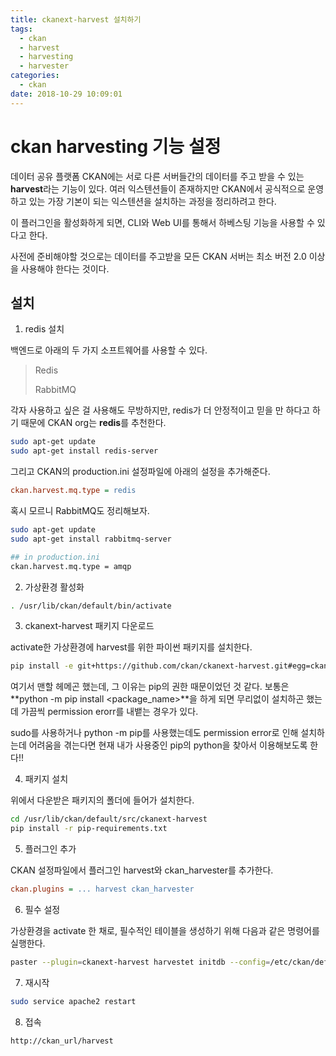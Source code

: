 ```yaml
---
title: ckanext-harvest 설치하기
tags:
  - ckan
  - harvest
  - harvesting
  - harvester
categories:
  - ckan
date: 2018-10-29 10:09:01
---
```


# ckan harvesting 기능 설정

데이터 공유 플랫폼 CKAN에는 서로 다른 서버들간의 데이터를 주고 받을 수 있는 **harvest**라는 기능이 있다. 여러 익스텐션들이 존재하지만 CKAN에서 공식적으로 운영하고 있는 가장 기본이 되는 익스텐션을 설치하는 과정을 정리하려고 한다.

이 플러그인을 활성화하게 되면, CLI와 Web UI를 통해서 하베스팅 기능을 사용할 수 있다고 한다.

사전에 준비해야할 것으로는  데이터를 주고받을 모든 CKAN 서버는 최소 버전 2.0 이상을 사용해야 한다는 것이다.

## 설치

1. redis 설치

백엔드로 아래의 두 가지 소프트웨어를 사용할 수 있다. 

> Redis
>
> RabbitMQ

각자 사용하고 싶은 걸 사용해도 무방하지만, redis가 더 안정적이고 믿을 만 하다고 하기 때문에 CKAN org는 **redis**를 추천한다.

```sh
sudo apt-get update
sudo apt-get install redis-server
```

그리고 CKAN의 production.ini 설정파일에 아래의 설정을 추가해준다.

```ini
ckan.harvest.mq.type = redis
```

혹시 모르니 RabbitMQ도 정리해보자.

```sh
sudo apt-get update
sudo apt-get install rabbitmq-server

## in production.ini
ckan.harvest.mq.type = amqp
```

2. 가상환경 활성화

```sh
. /usr/lib/ckan/default/bin/activate
```

3. ckanext-harvest 패키지 다운로드

activate한 가상환경에 harvest를 위한 파이썬 패키지를 설치한다.

```sh
pip install -e git+https://github.com/ckan/ckanext-harvest.git#egg=ckanext-harvest
```

여기서 맨할 헤메곤 했는데, 그 이유는 pip의 권한 때문이었던 것 같다. 보통은 **python -m pip install <package_name>**을 하게 되면 무리없이 설치하곤 했는데 가끔씩 permission erorr를 내뱉는 경우가 있다. 

sudo를 사용하거나 python -m pip를 사용했는데도 permission error로 인해 설치하는데 어려움을 겪는다면 현재 내가 사용중인 pip의 python을 찾아서 이용해보도록 한다!!

4. 패키지 설치

위에서 다운받은 패키지의 폴더에 들어가 설치한다.

```sh
cd /usr/lib/ckan/default/src/ckanext-harvest
pip install -r pip-requirements.txt
```

5. 플러그인 추가

CKAN 설정파일에서 플러그인 harvest와 ckan_harvester를 추가한다.

```ini
ckan.plugins = ... harvest ckan_harvester
```

6. 필수 설정

가상환경을 activate 한 채로, 필수적인 테이블을 생성하기 위해 다음과 같은 명령어를 실행한다.

```sh
paster --plugin=ckanext-harvest harvestet initdb --config=/etc/ckan/default/production.ini
```

7. 재시작

```sh
sudo service apache2 restart
```

8. 접속

```text
http://ckan_url/harvest
```

